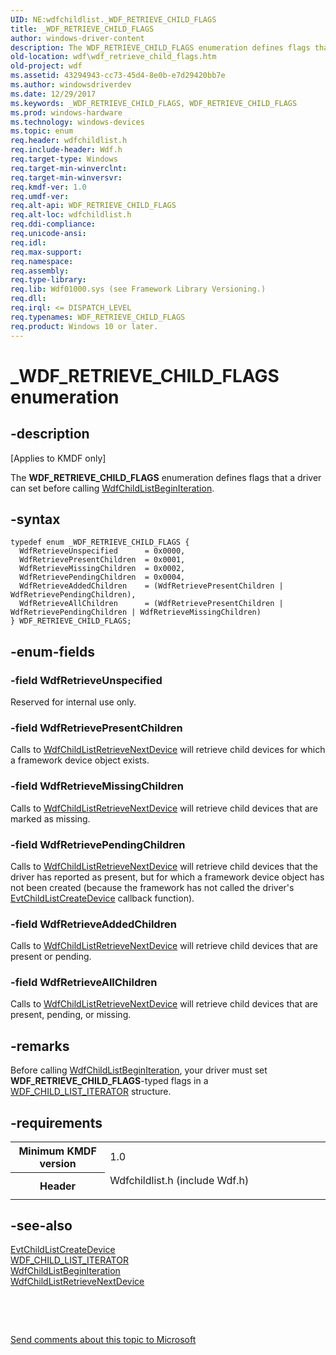 ```yaml
---
UID: NE:wdfchildlist._WDF_RETRIEVE_CHILD_FLAGS
title: _WDF_RETRIEVE_CHILD_FLAGS
author: windows-driver-content
description: The WDF_RETRIEVE_CHILD_FLAGS enumeration defines flags that a driver can set before calling WdfChildListBeginIteration.
old-location: wdf\wdf_retrieve_child_flags.htm
old-project: wdf
ms.assetid: 43294943-cc73-45d4-8e0b-e7d29420bb7e
ms.author: windowsdriverdev
ms.date: 12/29/2017
ms.keywords: _WDF_RETRIEVE_CHILD_FLAGS, WDF_RETRIEVE_CHILD_FLAGS
ms.prod: windows-hardware
ms.technology: windows-devices
ms.topic: enum
req.header: wdfchildlist.h
req.include-header: Wdf.h
req.target-type: Windows
req.target-min-winverclnt: 
req.target-min-winversvr: 
req.kmdf-ver: 1.0
req.umdf-ver: 
req.alt-api: WDF_RETRIEVE_CHILD_FLAGS
req.alt-loc: wdfchildlist.h
req.ddi-compliance: 
req.unicode-ansi: 
req.idl: 
req.max-support: 
req.namespace: 
req.assembly: 
req.type-library: 
req.lib: Wdf01000.sys (see Framework Library Versioning.)
req.dll: 
req.irql: <= DISPATCH_LEVEL
req.typenames: WDF_RETRIEVE_CHILD_FLAGS
req.product: Windows 10 or later.
---
```


# _WDF_RETRIEVE_CHILD_FLAGS enumeration



## -description
<p class="CCE_Message">[Applies to KMDF only]

The <b>WDF_RETRIEVE_CHILD_FLAGS</b> enumeration defines flags that a driver can set before calling <a href="..\wdfchildlist\nf-wdfchildlist-wdfchildlistbeginiteration.md">WdfChildListBeginIteration</a>.



## -syntax

````
typedef enum _WDF_RETRIEVE_CHILD_FLAGS { 
  WdfRetrieveUnspecified      = 0x0000,
  WdfRetrievePresentChildren  = 0x0001,
  WdfRetrieveMissingChildren  = 0x0002,
  WdfRetrievePendingChildren  = 0x0004,
  WdfRetrieveAddedChildren    = (WdfRetrievePresentChildren | WdfRetrievePendingChildren),
  WdfRetrieveAllChildren      = (WdfRetrievePresentChildren | WdfRetrievePendingChildren | WdfRetrieveMissingChildren)
} WDF_RETRIEVE_CHILD_FLAGS;
````


## -enum-fields

### -field WdfRetrieveUnspecified

Reserved for internal use only.


### -field WdfRetrievePresentChildren

Calls to <a href="..\wdfchildlist\nf-wdfchildlist-wdfchildlistretrievenextdevice.md">WdfChildListRetrieveNextDevice</a> will retrieve child devices for which a framework device object exists.


### -field WdfRetrieveMissingChildren

Calls to <a href="..\wdfchildlist\nf-wdfchildlist-wdfchildlistretrievenextdevice.md">WdfChildListRetrieveNextDevice</a> will retrieve child devices that are marked as missing. 


### -field WdfRetrievePendingChildren

Calls to <a href="..\wdfchildlist\nf-wdfchildlist-wdfchildlistretrievenextdevice.md">WdfChildListRetrieveNextDevice</a> will retrieve child devices that the driver has reported as present, but for which a framework device object has not been created (because the framework has not called the driver's <a href="..\wdfchildlist\nc-wdfchildlist-evt_wdf_child_list_create_device.md">EvtChildListCreateDevice</a> callback function). 


### -field WdfRetrieveAddedChildren

Calls to <a href="..\wdfchildlist\nf-wdfchildlist-wdfchildlistretrievenextdevice.md">WdfChildListRetrieveNextDevice</a> will retrieve child devices that are present or pending.


### -field WdfRetrieveAllChildren

Calls to <a href="..\wdfchildlist\nf-wdfchildlist-wdfchildlistretrievenextdevice.md">WdfChildListRetrieveNextDevice</a> will retrieve child devices that are present, pending, or missing.


## -remarks
Before calling <a href="..\wdfchildlist\nf-wdfchildlist-wdfchildlistbeginiteration.md">WdfChildListBeginIteration</a>, your driver must set <b>WDF_RETRIEVE_CHILD_FLAGS</b>-typed flags in a <a href="..\wdfchildlist\ns-wdfchildlist-_wdf_child_list_iterator.md">WDF_CHILD_LIST_ITERATOR</a> structure.


## -requirements
<table>
<tr>
<th width="30%">
Minimum KMDF version

</th>
<td width="70%">
1.0

</td>
</tr>
<tr>
<th width="30%">
Header

</th>
<td width="70%">
<dl>
<dt>Wdfchildlist.h (include Wdf.h)</dt>
</dl>
</td>
</tr>
</table>

## -see-also
<dl>
<dt>
<a href="..\wdfchildlist\nc-wdfchildlist-evt_wdf_child_list_create_device.md">EvtChildListCreateDevice</a>
</dt>
<dt>
<a href="..\wdfchildlist\ns-wdfchildlist-_wdf_child_list_iterator.md">WDF_CHILD_LIST_ITERATOR</a>
</dt>
<dt>
<a href="..\wdfchildlist\nf-wdfchildlist-wdfchildlistbeginiteration.md">WdfChildListBeginIteration</a>
</dt>
<dt>
<a href="..\wdfchildlist\nf-wdfchildlist-wdfchildlistretrievenextdevice.md">WdfChildListRetrieveNextDevice</a>
</dt>
</dl>
 

 

<a href="mailto:wsddocfb@microsoft.com?subject=Documentation%20feedback [wdf\wdf]:%20WDF_RETRIEVE_CHILD_FLAGS enumeration%20 RELEASE:%20(12/29/2017)&amp;body=%0A%0APRIVACY STATEMENT%0A%0AWe use your feedback to improve the documentation. We don't use your email address for any other purpose, and we'll remove your email address from our system after the issue that you're reporting is fixed. While we're working to fix this issue, we might send you an email message to ask for more info. Later, we might also send you an email message to let you know that we've addressed your feedback.%0A%0AFor more info about Microsoft's privacy policy, see http://privacy.microsoft.com/en-us/default.aspx." title="Send comments about this topic to Microsoft">Send comments about this topic to Microsoft</a>

